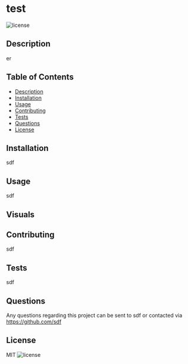
  # test
  
  ![license](https://img.shields.io/badge/license-BREAK-green)
  ## Description
  er

  ## Table of Contents
  * [Description](#description)
  * [Installation](#installation)
  * [Usage](#usage)
  * [Contributing](#contributing)
  * [Tests](#tests)
  * [Questions](#questions)
  * [License](#license)
  
  ## Installation
  sdf
  
  ## Usage
  sdf

  ## Visuals

  
  ## Contributing
  sdf
  
  ## Tests
  sdf

  ## Questions
  Any questions regarding this project can be sent to sdf or contacted via https://github.com/sdf
  
  
  ## License
  MIT
  ![license](https://img.shields.io/badge/license-BREAK-green)
  
  
  